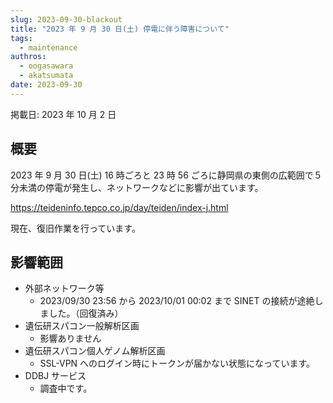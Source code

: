 ```yaml
---
slug: 2023-09-30-blackout
title: "2023 年 9 月 30 日(土) 停電に伴う障害について"
tags:
  - maintenance
authros:
  - oogasawara
  - akatsumata
date: 2023-09-30
---
```


掲載日: 2023 年 10 月 2 日


## 概要

2023 年 9 月 30 日(土) 16 時ごろと 23 時 56 ごろに静岡県の東側の広範囲で５分未満の停電が発生し、ネットワークなどに影響が出ています。

https://teideninfo.tepco.co.jp/day/teiden/index-j.html

現在、復旧作業を行っています。


## 影響範囲
- 外部ネットワーク等
    - 2023/09/30 23:56 から 2023/10/01 00:02 まで SINET の接続が途絶しました。（回復済み）
- 遺伝研スパコン一般解析区画
    - 影響ありません
- 遺伝研スパコン個人ゲノム解析区画
    - SSL-VPN へのログイン時にトークンが届かない状態になっています。
- DDBJ サービス
    - 調査中です。


